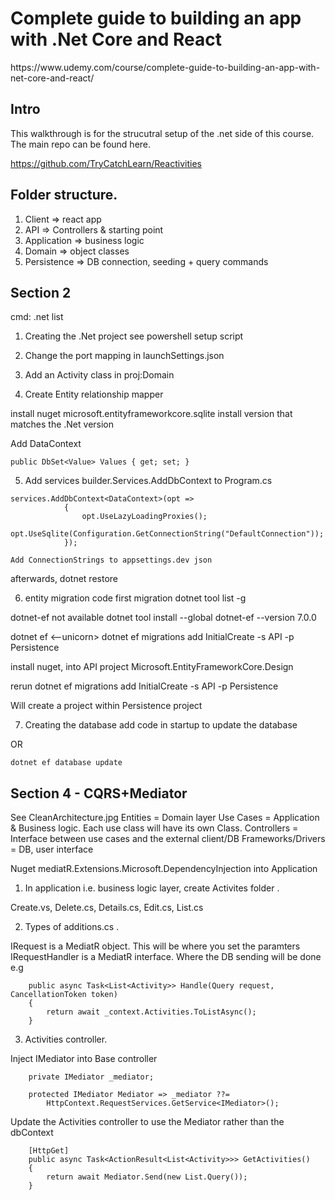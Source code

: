 <h1>Complete guide to building an app with .Net Core and React</h1>
https://www.udemy.com/course/complete-guide-to-building-an-app-with-net-core-and-react/

<h2>Intro</h2>
This walkthrough is for the strucutral setup of the .net side of this course. The main repo can be found here.

https://github.com/TryCatchLearn/Reactivities

<h2>Folder structure.</h2>

1. Client => react app
2. API => Controllers & starting point
3. Application => business logic
4. Domain => object classes
5. Persistence => DB connection, seeding + query commands

<h2>Section 2</h2>
cmd: .net list

1. Creating the .Net project
see powershell setup script

2. Change the port mapping in launchSettings.json

3. Add an Activity class in proj:Domain

4. Create Entity relationship mapper

install nuget
microsoft.entityframeworkcore.sqlite
    install version that matches the .Net version

Add DataContext
```
public DbSet<Value> Values { get; set; }
```

5. Add services
builder.Services.AddDbContext to Program.cs

```
services.AddDbContext<DataContext>(opt =>
            {
                opt.UseLazyLoadingProxies();
                opt.UseSqlite(Configuration.GetConnectionString("DefaultConnection"));
            });
```

```
Add ConnectionStrings to appsettings.dev json
```
afterwards, 
dotnet restore

6. entity migration code first migration
dotnet tool list -g

dotnet-ef not available
dotnet tool install --global dotnet-ef --version 7.0.0

dotnet ef    <--unicorn>
dotnet ef migrations add InitialCreate -s API -p Persistence

install nuget, into API project
Microsoft.EntityFrameworkCore.Design

rerun
dotnet ef migrations add InitialCreate -s API -p Persistence

Will create a project within Persistence project

7. Creating the database
add code in startup to update the database



OR
```
dotnet ef database update
```

<h2>Section 4 - CQRS+Mediator</h2>
See CleanArchitecture.jpg
Entities = Domain layer
Use Cases = Application & Business logic. Each use class will have its own Class.
Controllers = Interface between use cases and the external client/DB
Frameworks/Drivers = DB, user interface

Nuget
mediatR.Extensions.Microsoft.DependencyInjection into Application

1. In application i.e. business logic layer, create Activites folder .

Create.vs, Delete.cs, Details.cs, Edit.cs, List.cs

2. Types of additions.cs .

IRequest is a MediatR object. This will be where you set the paramters
IRequestHandler is a MediatR interface. Where the DB sending will be done e.g
```
    public async Task<List<Activity>> Handle(Query request, CancellationToken token)
    {
        return await _context.Activities.ToListAsync();
    }
```

3. Activities controller.

Inject IMediator into Base controller
```
    private IMediator _mediator;

    protected IMediator Mediator => _mediator ??= 
        HttpContext.RequestServices.GetService<IMediator>();
```
 
 Update the Activities controller to use the Mediator rather than the dbContext
```
    [HttpGet]
    public async Task<ActionResult<List<Activity>>> GetActivities()
    {
        return await Mediator.Send(new List.Query());
    }
```